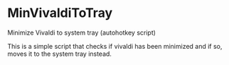 # MinVivaldiToTray
Minimize Vivaldi to system tray (autohotkey script)

This is a simple script that checks if vivaldi has been minimized and if so, moves it to the system tray instead.
